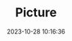 ---
weight: 1
images:
- /images/edited/249.jpeg
title: Picture
date: 2023-10-28 10:16:36
tags: [luminarneo,work,ilce7m3,person,handbag,backpack]
---